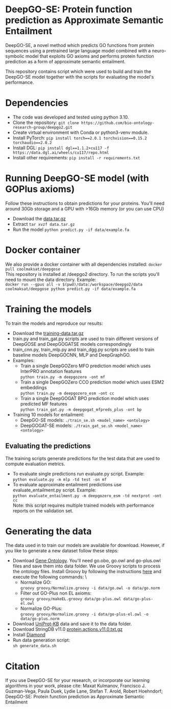 # DeepGO-SE: Protein function prediction as Approximate Semantic Entailment

DeepGO-SE, a novel method which predicts GO functions from protein
sequences using a pretrained large language model combined with a
neuro-symbolic model that exploits GO axioms and performs protein
function prediction as a form of approximate semantic entailment.

This repository contains script which were used to build and train the
DeepGO-SE model together with the scripts for evaluating the model's
performance.

# Dependencies
* The code was developed and tested using python 3.10.
* Clone the repository: `git clone https://github.com/bio-ontology-research-group/deepgo2.git`
* Create virtual environment with Conda or python3-venv module. 
* Install PyTorch: `pip install torch==2.0.1 torchvision==0.15.2 torchaudio==2.0.2`
* Install DGL: `pip install dgl==1.1.2+cu117 -f https://data.dgl.ai/wheels/cu117/repo.html`
* Install other requirements:
  `pip install -r requirements.txt`


# Running DeepGO-SE model (with GOPlus axioms)
Follow these instructions to obtain predictions for your proteins. You'll need
around 30Gb storage and a GPU with >16Gb memory (or you can use CPU)
* Download the [data.tar.gz](https://deepgo.cbrc.kaust.edu.sa/data/deepgo2/data.tar.gz)
* Extract `tar xvzf data.tar.gz`
* Run the model `python predict.py -if data/example.fa`


# Docker container
We also provide a docker container with all dependencies installed:
`docker pull coolmaksat/deepgose` \
This repository is installed at /deepgo2 directory. To run the scripts you'll
need to mount the data directory. Example: \
`docker run --gpus all -v $(pwd)/data:/workspace/deepgo2/data coolmaksat/deepgose python predict.py -if data/example.fa`


# Training the models
To train the models and reproduce our results:
* Download the [training-data.tar.gz](https://deepgo.cbrc.kaust.edu.sa/data/deepgo2/training-data.tar.gz)
* train.py and train_gat.py scripts are used to train different versions of
  DeepGOSE and DeepGOGATSE models correspondingly
* train_cnn.py, train_mlp.py and train_dgg.py scripts are used to train
  baseline models DeepGOCNN, MLP and DeepGraphGO.
* Examples:
  - Train a single DeepGOZero MFO prediction model which uses InterPRO annotation features \
    `python train.py -m deepgozero -ont mf`
  - Train a single DeepGOZero CCO prediction model which uses ESM2 embeddings \
    `python train.py -m deepgozero_esm -ont cc`
  - Train a single DeepGOGAT BPO prediction model which uses predicted MF features \
    `python train_gat.py -m deepgogat_mfpreds_plus -ont bp`
* Training 10 models for entailment:
  - DeepGO-SE models: `./train_se.sh <model_name> <ontology>`
  - DeepGOGAT-SE models: `./train_gat_se.sh <model_name> <ontology>`
    
## Evaluating the predictions
The training scripts generate predictions for the test data that are used
to compute evaluation metrics.
* To evaluate single predictions run evaluate.py script. Example: \
  `python evaluate.py -m mlp -td test -on mf`
* To evaluate approximate entailment predictions use evaluate_entailment.py
  script. Example: \
  `python evaluate_entailment.py -m deepgozero_esm -td nextprot -ont cc` \
  Note: this script requires multiple trained models with performance reports
  on the validation set.

# Generating the data
The data used in to train our models are available for download. However,
if you like to generate a new dataset follow these steps:
* Download [Gene Ontology](https://geneontology.org/docs/download-ontology/).
You'll need go.obo, go.owl and go-plus.owl files and save them into data folder.
We use Groovy scripts to process the ontology files. Install Groovy by
following the instructions [here](https://groovy-lang.org/install.html)
and execute the following commands: \
  - Normalize GO: \
    `groovy groovy/Normalize.groovy -i data/go.owl -o data/go.norm`
  - Filter out GO-Plus non EL axioms: \
    `groovy groovy/makeEL.groovy data/go-plus.owl data/go-plus-el.owl`
  - Normalize GO-Plus: \
    `groovy groovy/Normalize.groovy -i data/go-plus-el.owl -o data/go-plus.norm`
* Download [UniProt-KB](https://ftp.uniprot.org/pub/databases/uniprot/current_release/knowledgebase/complete/uniprot_sprot.dat.gz) data
  and save it to the data folder.
* Download StringDB v11.0 [protein.actions.v11.0.txt.gz](https://stringdb-static.org/download/protein.actions.v11.0.txt.gz)
* Install [Diamond](https://github.com/bbuchfink/diamond/wiki/2.-Installation)
* Run data generation script: \
  `sh generate_data.sh`

# Citation

If you use DeepGO-SE for your research, or incorporate our learning
algorithms in your work, please cite: Maxat Kulmanov, Francisco
J. Guzman-Vega, Paula Duek, Lydie Lane, Stefan T. Arold, Robert
Hoehndorf; DeepGO-SE: Protein function prediction as Approximate
Semantic Entailment
